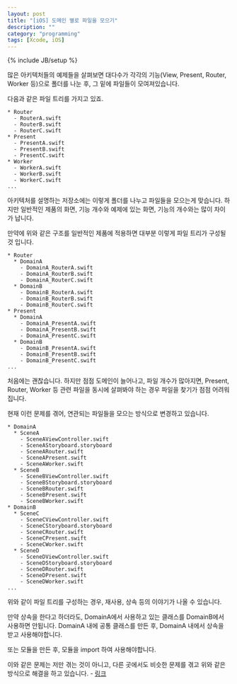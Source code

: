 ```yaml
---
layout: post
title: "[iOS] 도메인 별로 파일을 모으기"
description: ""
category: "programming"
tags: [Xcode, iOS]
---
```

{% include JB/setup %}

많은 아키텍처들의 예제들을 살펴보면 대다수가 각각의 기능(View, Present, Router, Worker 등)으로 폴더를 나눈 후, 그 밑에 파일들이 모여져있습니다.

다음과 같은 파일 트리를 가지고 있죠.

```
* Router
  - RouterA.swift
  - RouterB.swift
  - RouterC.swift
* Present
  - PresentA.swift
  - PresentB.swift
  - PresentC.swift
* Worker
  - WorkerA.swift
  - WorkerB.swift
  - WorkerC.swift
...
```

아키텍처를 설명하는 저장소에는 이렇게 폴더를 나누고 파일들을 모으는게 맞습니다. 하지만 일반적인 제품의 화면, 기능 개수와 예제에 있는 화면, 기능의 개수와는 많이 차이가 납니다.

만약에 위와 같은 구조를 일반적인 제품에 적용하면 대부분 이렇게 파일 트리가 구성될 것 입니다.

```
* Router
  * DomainA
    - DomainA_RouterA.swift
    - DomainA_RouterB.swift
    - DomainA_RouterC.swift
  * DomainB
    - DomainB_RouterA.swift
    - DomainB_RouterB.swift
    - DomainB_RouterC.swift
* Present
  * DomainA
    - DomainA_PresentA.swift
    - DomainA_PresentB.swift
    - DomainA_PresentC.swift
  * DomainB
    - DomainB_PresentA.swift
    - DomainB_PresentB.swift
    - DomainB_PresentC.swift 
...
```

처음에는 괜찮습니다. 하지만 점점 도메인이 늘어나고, 파일 개수가 많아지면, Present, Router, Worker 등 관련 파일을 동시에 살펴봐야 하는 경우 파일을 찾기가 점점 어려워집니다.

현재 이런 문제를 겪어, 연관되는 파일들을 모으는 방식으로 변경하고 있습니다.

```
* DomainA
  * SceneA
    - SceneAViewController.swift
    - SceneAStoryboard.storyboard
    - SceneARouter.swift
    - SceneAPresent.swift
    - SceneAWorker.swift
  * SceneB
    - SceneBViewController.swift
    - SceneBStoryboard.storyboard
    - SceneBRouter.swift
    - SceneBPresent.swift
    - SceneBWorker.swift
* DomainB
  * SceneC
    - SceneCViewController.swift
    - SceneCStoryboard.storyboard
    - SceneCRouter.swift
    - SceneCPresent.swift
    - SceneCWorker.swift
  * SceneD
    - SceneDViewController.swift
    - SceneDStoryboard.storyboard
    - SceneDRouter.swift
    - SceneDPresent.swift
    - SceneDWorker.swift
...
```

위와 같이 파일 트리를 구성하는 경우, 재사용, 상속 등의 이야기가 나올 수 있습니다.

만약 상속을 한다고 하더라도, DomainA에서 사용하고 있는 클래스를 DomainB에서 사용하면 안됩니다. DomainA 내에 공통 클래스를 만든 후, DomainA 내에서 상속을 받고 사용해야합니다.

또는 모듈을 만든 후, 모듈을 import 하여 사용해야합니다.

이와 같은 문제는 저만 겪는 것이 아니고, 다른 곳에서도 비슷한 문제를 겪고 위와 같은 방식으로 해결을 하고 있습니다. - [링크](https://medium.com/night-shift/i-let-my-ios-project-turn-into-chaos-fe52c8a73e14)

